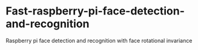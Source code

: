 # Fast-raspberry-pi-face-detection-and-recognition
Raspberry pi face detection and recognition with face rotational invariance
